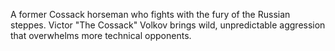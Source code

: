 A former Cossack horseman who fights with the fury of the Russian steppes. Victor "The Cossack" Volkov brings wild, unpredictable aggression that overwhelms more technical opponents.